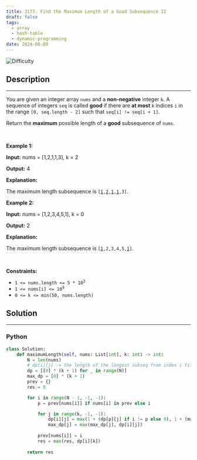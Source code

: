 ```yaml
---
title: 3177. Find the Maximum Length of a Good Subsequence II
draft: false
tags: 
  - array
  - hash-table
  - dynamic-programming
date: 2024-06-09
---
```


![Difficulty](https://img.shields.io/badge/Difficulty-Hard-blue.svg)

## Description

---
<p>You are given an integer array <code>nums</code> and a <strong>non-negative</strong> integer <code>k</code>. A sequence of integers <code>seq</code> is called <strong>good</strong> if there are <strong>at most</strong> <code>k</code> indices <code>i</code> in the range <code>[0, seq.length - 2]</code> such that <code>seq[i] != seq[i + 1]</code>.</p>

<p>Return the <strong>maximum</strong> possible length of a <strong>good</strong> <span data-keyword="subsequence-array">subsequence</span> of <code>nums</code>.</p>

<p>&nbsp;</p>
<p><strong class="example">Example 1:</strong></p>

<div class="example-block">
<p><strong>Input:</strong> <span class="example-io">nums = [1,2,1,1,3], k = 2</span></p>

<p><strong>Output:</strong> <span class="example-io">4</span></p>

<p><strong>Explanation:</strong></p>

<p>The maximum length subsequence is <code>[<u>1</u>,<u>2</u>,<u>1</u>,<u>1</u>,3]</code>.</p>
</div>

<p><strong class="example">Example 2:</strong></p>

<div class="example-block">
<p><strong>Input:</strong> <span class="example-io">nums = [1,2,3,4,5,1], k = 0</span></p>

<p><strong>Output:</strong> <span class="example-io">2</span></p>

<p><strong>Explanation:</strong></p>

<p>The maximum length subsequence is <code>[<u>1</u>,2,3,4,5,<u>1</u>]</code>.</p>
</div>

<p>&nbsp;</p>
<p><strong>Constraints:</strong></p>

<ul>
	<li><code>1 &lt;= nums.length &lt;= 5 * 10<sup>3</sup></code></li>
	<li><code>1 &lt;= nums[i] &lt;= 10<sup>9</sup></code></li>
	<li><code>0 &lt;= k &lt;= min(50, nums.length)</code></li>
</ul>


## Solution

---
### Python
``` py title='find-the-maximum-length-of-a-good-subsequence-ii'
class Solution:
    def maximumLength(self, nums: List[int], k: int) -> int:
        N = len(nums)
        # dp[i][j] -> the length of the longest subseq from index i till N with j indices
        dp = [[0] * (k + 1) for _ in range(N)]
        max_dp = [0] * (k + 1)
        prev = {}
        res = 0

        for i in range(N - 1, -1, -1):
            p = prev[nums[i]] if nums[i] in prev else i

            for j in range(k, -1, -1):
                dp[i][j] = max(1 + (dp[p][j] if i != p else 0), 1 + (max_dp[j - 1] if j > 0 else 0))
                max_dp[j] = max(max_dp[j], dp[i][j])
            
            prev[nums[i]] = i
            res = max(res, dp[i][k])
        
        return res

```

